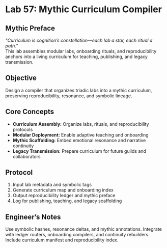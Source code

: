 # Lab 57: Mythic Curriculum Compiler

## Mythic Preface
_"Curriculum is cognition’s constellation—each lab a star, each ritual a path."_  
This lab assembles modular labs, onboarding rituals, and reproducibility anchors into a living curriculum for teaching, publishing, and legacy transmission.

## Objective
Design a compiler that organizes triadic labs into a mythic curriculum, preserving reproducibility, resonance, and symbolic lineage.

## Core Concepts
- **Curriculum Assembly:** Organize labs, rituals, and reproducibility protocols
- **Modular Deployment:** Enable adaptive teaching and onboarding
- **Mythic Scaffolding:** Embed emotional resonance and narrative continuity
- **Legacy Transmission:** Prepare curriculum for future guilds and collaborators

## Protocol
1. Input lab metadata and symbolic tags
2. Generate curriculum map and onboarding index
3. Output reproducibility ledger and mythic preface
4. Log for publishing, teaching, and legacy scaffolding

## Engineer’s Notes
Use symbolic hashes, resonance deltas, and mythic annotations. Integrate with ledger routers, onboarding compilers, and continuity rebuilders. Include curriculum manifest and reproducibility index.
